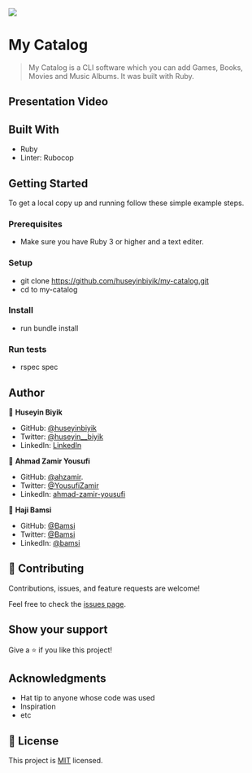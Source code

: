![](https://img.shields.io/badge/Microverse-blueviolet)

# My Catalog

> My Catalog is a CLI software which you can add Games, Books, Movies and Music Albums. It was built with Ruby.

## Presentation Video

## Built With
- Ruby
- Linter: Rubocop

## Getting Started
To get a local copy up and running follow these simple example steps.

### Prerequisites
- Make sure you have Ruby 3 or higher and a text editer.

### Setup
- git clone https://github.com/huseyinbiyik/my-catalog.git
- cd to my-catalog

### Install
- run bundle install

### Run tests
- rspec spec

## Author

👤 **Huseyin Biyik**

- GitHub: [@huseyinbiyik](https://github.com/huseyinbiyik)
- Twitter: [@huseyin__biyik](https://twitter.com/huseyin__biyik)
- LinkedIn: [LinkedIn](https://www.linkedin.com/in/huseyin-b%C4%B1y%C4%B1k/)

👤 **Ahmad Zamir Yousufi**
- GitHub: [@ahzamir](https://github.com/ahzamir).
- Twitter: [@YousufiZamir](https://twitter.com/YousufiZamir)
- LinkedIn: [ahmad-zamir-yousufi](https://www.linkedin.com/in/ahzamir/)

👤 **Haji Bamsi**

- GitHub: [@Bamsi](https://github.com/bamsi)
- Twitter: [@Bamsi](https://twitter.com/bamsi)
- LinkedIn: [@bamsi](https://linkedin.com/in/bamsi)


## 🤝 Contributing

Contributions, issues, and feature requests are welcome!

Feel free to check the [issues page](../../issues/).

## Show your support

Give a ⭐️ if you like this project!

## Acknowledgments

- Hat tip to anyone whose code was used
- Inspiration
- etc

## 📝 License

This project is [MIT](./MIT.md) licensed.
